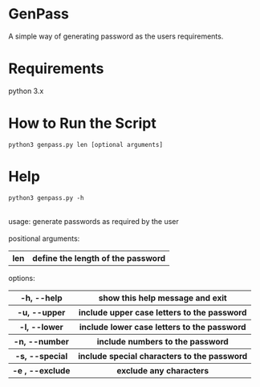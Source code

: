 <h1>GenPass</h1>

A simple way of generating password as the users requirements. 

<h1>Requirements</h1>

python 3.x

<h1>How to Run the Script</h1>

```
python3 genpass.py len [optional arguments]
```
<h1>Help</h1>

```
python3 genpass.py -h 
```
<br>
usage: generate passwords as required by the user<br>
<br>
positional arguments:<br>
<table>
  <tr>
    <th>len</th>
    <th>define the length of the password</th>
  </tr>
</table>

options:
<table>
  <tr>
    <th>-h, --help</th>
    <th>show this help message and exit</th>
  </tr>
  <tr>
    <th>-u, --upper</th>
    <th>include upper case letters to the password</th>
  </tr>
  <tr>
    <th>-l, --lower</th>
    <th>include lower case letters to the password</th>
  </tr>
  <tr>
    <th>-n, --number</th>
    <th>include numbers to the password</th>
  </tr>
  <tr>
    <th>-s, --special</th>
    <th>include special characters to the password</th>
  </tr>
  <tr>
    <th>-e <characters_to_exclude>, --exclude <characters_to_exclude></th>
    <th>exclude any characters</th>
  </tr>
</table>
